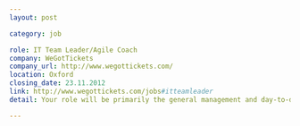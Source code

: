 ```yaml
---
layout: post

category: job

role: IT Team Leader/Agile Coach
company: WeGotTickets
company_url: http://www.wegottickets.com/
location: Oxford
closing_date: 23.11.2012
link: http://www.wegottickets.com/jobs#itteamleader
detail: Your role will be primarily the general management and day-to-day running of the IT department, including staff reviews and recruitment, as well as communicating and co-ordinating with all other departments across the company. You will be expected to build on our current work-flows and processes, and to help us in our journey to becoming more agile. You will also contribute to the team by getting involved in some of the "hands-on" general IT and development duties.

---
```

